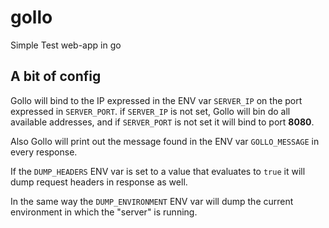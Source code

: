 # gollo
Simple Test web-app in go


## A bit of config
Gollo will bind to the IP expressed in the ENV var `SERVER_IP` on the port expressed in `SERVER_PORT`. if `SERVER_IP` is
not set, Gollo will bin do all available addresses, and if `SERVER_PORT` is not set it will bind to port **8080**.

Also Gollo will print out the message found in the ENV var `GOLLO_MESSAGE` in every response.

If the `DUMP_HEADERS` ENV var is set to a value that evaluates to `true` it will dump request headers
in response as well.

In the same way the `DUMP_ENVIRONMENT` ENV var will dump the current environment in which the "server" is
running.
